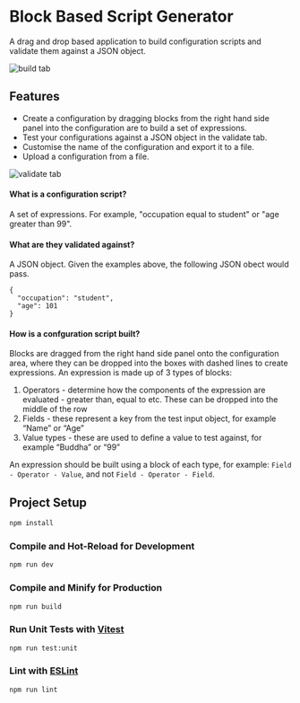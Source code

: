 # Block Based Script Generator

A drag and drop based application to build configuration scripts and validate them against a JSON object.

![build tab](https://github.com/willelson/block-based-configurator/assets/10315667/221b9ddd-9692-4287-a36a-bd983d232c02)

## Features

- Create a configuration by dragging blocks from the right hand side panel into the configuration are to build a set of expressions.
- Test your configurations against a JSON object in the validate tab.
- Customise the name of the configuration and export it to a file.
- Upload a configuration from a file.


![validate tab](https://github.com/willelson/block-based-configurator/assets/10315667/11de500f-2809-4a2f-9950-4794b6528cc7)

#### What is a configuration script?
A set of expressions. For example, "occupation equal to student" or "age greater than 99".

#### What are they validated against?
A JSON object. Given the examples above, the following JSON obect would pass.
```
{
  "occupation": "student",
  "age": 101
}
```

#### How is a confguration script built?
Blocks are dragged from the right hand side panel onto the configuration area, where they can be dropped into the boxes with dashed lines to create expressions. An expression is made up of 3 types of blocks:
1. Operators - determine how the components of the expression are evaluated - greater than, equal to etc. These can be dropped into the middle of the row
2. Fields - these represent a key from the test input object, for example “Name” or “Age”
3. Value types - these are used to define a value to test against, for example “Buddha” or “99”

An expression should be built using a block of each type, for example: `Field - Operator - Value`, and not `Field - Operator - Field`.

## Project Setup

```sh
npm install
```

### Compile and Hot-Reload for Development

```sh
npm run dev
```

### Compile and Minify for Production

```sh
npm run build
```

### Run Unit Tests with [Vitest](https://vitest.dev/)

```sh
npm run test:unit
```

### Lint with [ESLint](https://eslint.org/)

```sh
npm run lint
```
